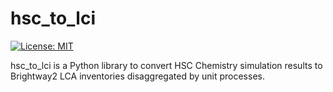 # hsc_to_lci
[![License: MIT](https://img.shields.io/badge/License-MIT-yellow.svg)](https://opensource.org/licenses/MIT)

hsc_to_lci is a Python library to convert HSC Chemistry simulation results to
Brightway2 LCA inventories disaggregated by unit processes.

